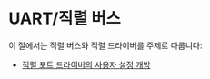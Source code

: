 # UART/직렬 버스

이 절에서는 직렬 버스와 직렬 드라이버를 주제로 다룹니다:

* [직렬 포트 드라이버의 사용자 설정 개방](../uart/user_configurable_serial_driver.md)